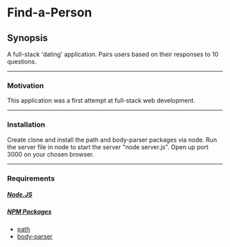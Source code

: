 # **Find-a-Person**
 
## **Synopsis**
 
A full-stack 'dating' application. Pairs users based on their responses to 10 questions. 
 
***

### **Motivation**

This application was a first attempt at full-stack web development.

***

### **Installation**

Create clone and install the path and body-parser packages via node. Run the server file in node to start the server "node server.js". Open up port 3000 on your chosen browser.

***

### **Requirements**

##### [Node.JS](https://nodejs.org/en/download/)
##### [NPM Packages](https://www.npmjs.com)
* [path](https://www.npmjs.com/package/path)
* [body-parser](https://www.npmjs.com/package/body-parser)

